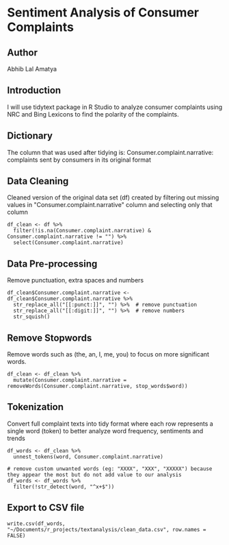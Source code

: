 # Sentiment Analysis of Consumer Complaints

## Author
Abhib Lal Amatya

## Introduction
I will use tidytext package in R Studio to analyze consumer complaints using NRC and Bing Lexicons to find the polarity of the complaints.

## Dictionary 
The column that was used after tidying is:
Consumer.complaint.narrative: complaints sent by consumers in its original format

## Data Cleaning
Cleaned version of the original data set (df) created by filtering out missing values in "Consumer.complaint.narrative" column and selecting only that column

```
df_clean <- df %>% 
  filter(!is.na(Consumer.complaint.narrative) & Consumer.complaint.narrative != "") %>% 
  select(Consumer.complaint.narrative)

```

## Data Pre-processing
Remove punctuation, extra spaces and numbers

```
df_clean$Consumer.complaint.narrative <- df_clean$Consumer.complaint.narrative %>% 
  str_replace_all("[[:punct:]]", "") %>%  # remove punctuation
  str_replace_all("[[:digit:]]", "") %>%  # remove numbers
  str_squish()

```

## Remove Stopwords 
Remove words such as (the, an, I, me, you) to focus on more significant words.
```
df_clean <- df_clean %>% 
  mutate(Consumer.complaint.narrative = removeWords(Consumer.complaint.narrative, stop_words$word))

```

## Tokenization
Convert full complaint texts into tidy format where each row represents a single word (token) to better analyze word frequency, sentiments and trends

```
df_words <- df_clean %>% 
  unnest_tokens(word, Consumer.complaint.narrative)

# remove custom unwanted words (eg: "XXXX", "XXX", "XXXXX") because they appear the most but do not add value to our analysis
df_words <- df_words %>% 
  filter(!str_detect(word, "^x+$"))

```

## Export to CSV file

```
write.csv(df_words, "~/Documents/r_projects/textanalysis/clean_data.csv", row.names = FALSE)

```
